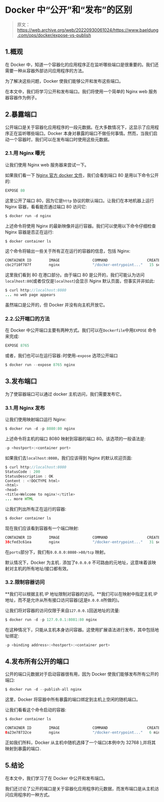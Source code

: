 # Docker 中“公开”和“发布”的区别

> 原文：<https://web.archive.org/web/20220930061024/https://www.baeldung.com/ops/docker/expose-vs-publish>

## 1.概观

在 Docker 中，知道一个容器化的应用程序正在监听哪些端口是很重要的。我们还需要一种从容器外部访问应用程序的方法。

为了解决这些问题，Docker 使我们能够公开和发布这些端口。

在本文中，我们将学习公开和发布端口。我们将使用一个简单的 Nginx web 服务器容器作为例子。

## 2.暴露端口

公开端口是关于容器化应用程序的一段元数据。在大多数情况下，这显示了应用程序正在监听哪些端口。Docker 本身对暴露的端口不做任何事情。然而，当我们启动一个容器时，我们可以在发布端口时使用这些元数据。

### 2.1.用 Nginx 曝光

让我们使用 Nginx web 服务器来尝试一下。

如果我们看一下 [Nginx 官方 docker 文件](https://web.archive.org/web/20220727020703/https://github.com/nginxinc/docker-nginx/blob/dcaaf66e4464037b1a887541f39acf8182233ab8/mainline/debian/Dockerfile)，我们会看到端口 80 是用以下命令公开的:

```java
EXPOSE 80
```

这里公开了端口 80，因为它是`http` 协议的默认端口。让我们在本地机器上运行 Nginx 容器，看看能否通过端口 80 访问它:

```java
$ docker run -d nginx
```

上述命令将使用 Nginx 的最新映像并运行容器。我们可以使用以下命令仔细检查 Nginx 容器是否正在运行:

```java
$ docker container ls
```

这个命令将输出一些关于所有正在运行的容器的信息，包括 Nginx:

```java
CONTAINER ID        IMAGE               COMMAND                  CREATED             STATUS              PORTS               NAMES
cbc2f10f787f        nginx               "/docker-entrypoint..."   15 seconds ago      Up 15 seconds       80/tcp              dazzling_mclean 
```

这里我们看到 80 在港口部分。由于端口 80 是公开的，我们可能认为访问`localhost:80`(或者仅仅是`localhost`)会显示 Nginx 默认页面，但事实并非如此:

```java
$ curl http://localhost:8080
... no web page appears
```

虽然端口是公开的，但 Docker 并没有向主机开放它。

### 2.2.公开端口的方法

在 Docker 中公开端口主要有两种方式。我们可以在`Dockerfile`中用`EXPOSE` 命令来完成:

```java
EXPOSE 8765
```

或者，我们也可以在运行容器`:`时使用`–expose` 选项公开端口

```java
$ docker run --expose 8765 nginx
```

## 3.发布端口

为了使容器端口可以通过 docker 主机访问，我们需要发布它。

### 3.1.用 Nginx 发布

让我们使用映射端口运行 Nginx:

```java
$ docker run -d -p 8080:80 nginx
```

上述命令将主机的端口 8080 映射到容器的端口 80。该选项的一般语法是:

```java
-p <hostport>:<container port>
```

如果我们去`localhost:8080`，我们应该得到 Nginx 的默认欢迎页面:

```java
$ curl http://localhost:8080
StatusCode : 200
StatusDescription : OK
Content : <!DOCTYPE html>
<html>
<head>
<title>Welcome to nginx!</title>
... more HTML
```

让我们列出所有正在运行的容器:

```java
$ docker container ls
```

现在我们应该看到容器有一个端口映射:

```java
CONTAINER ID        IMAGE               COMMAND                  CREATED             STATUS              PORTS                  NAMES
38cfed3c61ea        nginx               "/docker-entrypoint..."   31 seconds ago      Up 30 seconds       0.0.0.0:8080->80/tcp   dazzling_kowalevski
```

在`ports`部分下，我们有`0.0.0.0:8080->80/tcp` 映射。

默认情况下，Docker 为主机`.` 添加了`0.0.0.0` 不可路由的元地址，这意味着该映射对主机的所有地址/接口都有效。

### 3.2.限制容器访问

**我们可以根据主机 IP 地址限制对容器的访问。**我们可以在映射中指定主机 IP 地址，而不是允许从所有接口访问容器(这是`0.0.0.0`所做的)。

让我们将对容器的访问仅限于来自`127.0.0.1`回送地址的流量:

```java
$ docker run -d -p 127.0.0.1:8081:80 nginx
```

在这种情况下，只能从主机本身访问容器。这使用扩展语法进行发布，其中包括地址绑定:

```java
-p <binding address>:<hostport>:<container port>
```

## 4.发布所有公开的端口

公开的端口元数据对于启动容器很有用，因为 Docker 使我们能够发布所有公开的端口:

```java
$ docker run -d --publish-all nginx
```

这里，Docker 将容器中所有暴露的端口绑定到主机上空闲的随机端口。

让我们看看这个命令启动的容器:

```java
$ docker container ls

CONTAINER ID        IMAGE               COMMAND                  CREATED             STATUS              PORTS                   NAMES
0a23e78732ce        nginx               "/docker-entrypoint..."   6 minutes ago       Up 6 minutes        0.0.0.0:32768->80/tcp   pedantic_curran
```

正如我们所料，Docker 从主机中随机选择了一个端口(本例中为 32768 ),并将其映射到暴露的端口`.`

## 5.结论

在本文中，我们学习了在 Docker 中公开和发布端口。

我们还讨论了公开的端口是关于容器化应用程序的元数据，而发布端口是从主机访问应用程序的一种方式。